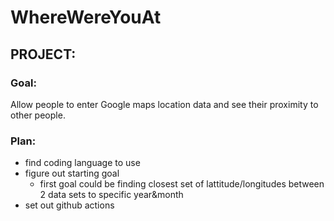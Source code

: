 # WhereWereYouAt

## PROJECT:

### Goal:

Allow people to enter Google maps location data and see their proximity to other people.

### Plan:

- find coding language to use
- figure out starting goal
  - first goal could be finding closest set of lattitude/longitudes between 2 data sets to specific year&month
- set out github actions
